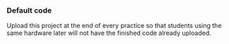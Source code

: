 ### Default code

Upload this project at the end of every practice so that students using the same hardware later will not have the finished code already uploaded.
